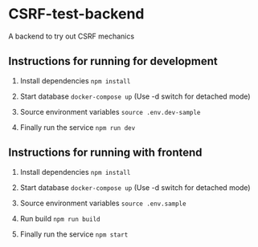 # CSRF-test-backend

A backend to try out CSRF mechanics

## Instructions for running for development

1. Install dependencies `npm install`

2. Start database `docker-compose up` (Use -d switch for detached mode)

3. Source environment variables `source .env.dev-sample`

4. Finally run the service `npm run dev`

## Instructions for running with frontend

1. Install dependencies `npm install`

2. Start database `docker-compose up` (Use -d switch for detached mode)

3. Source environment variables `source .env.sample`

4. Run build `npm run build`

5. Finally run the service `npm start`
